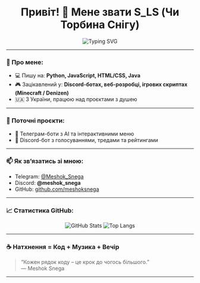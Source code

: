 <h1 align="center">Привіт! 👋 Мене звати S_LS (Чи Торбина Снігу)</h1>
<p align="center">
  <img src="https://readme-typing-svg.herokuapp.com?center=true&vCenter=true&lines=Вітаю+на+моєму+GitHub!;Я+розробник+та+ентузіаст+кодування;Люблю+створювати+цікаві+проєкти" alt="Typing SVG" />
</p>

---

### 🧠 Про мене:
- 💻 Пишу на: **Python, JavaScript, HTML/CSS, Java**
- 🎮 Зацікавлений у: **Discord-ботах, веб-розробці, ігрових скриптах (Minecraft / Denizen)**
- 🇺🇦 З України, працюю над проєктами з душею

---

### 🚀 Поточні проєкти:
- 🤖 Телеграм-боти з AI та інтерактивними меню
- 💬 Discord-бот з голосуваннями, тредами та рейтингами

---

### 📫 Як зв’язатись зі мною:
- Telegram: [@Meshok_Snega](https://t.me/Meshok_Snega)
- Discord: **@meshok_snega**
- GitHub: [github.com/meshoksnega](https://github.com/meshoksnega)

---

### 📈 Статистика GitHub:
<p align="center">
  <img src="https://github-readme-stats.vercel.app/api?username=meshoksnega&show_icons=true&theme=tokyonight&hide_border=true" alt="GitHub Stats" />
  <img src="https://github-readme-stats.vercel.app/api/top-langs/?username=meshoksnega&layout=compact&theme=tokyonight&hide_border=true" alt="Top Langs" />
</p>

---

### ☕ Натхнення = Код + Музика + Вечір
> “Кожен рядок коду – це крок до чогось більшого.”  
> — Meshok Snega

---

